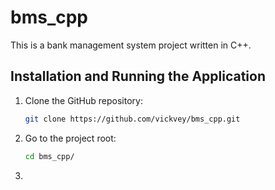 # bms_cpp
This is a bank management system project written in C++.

## Installation and Running the Application

1. Clone the GitHub repository:
   ```bash
   git clone https://github.com/vickvey/bms_cpp.git
   ```
2. Go to the project root:
   ```bash
   cd bms_cpp/
   ```
3. 
